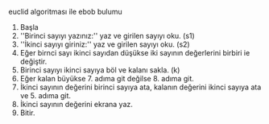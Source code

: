 euclid algoritması ile ebob bulumu


1. Başla
2. ''Birinci sayıyı yazınız:'' yaz ve girilen sayıyı oku. (s1)
3. ''İkinci sayıyı giriniz:'' yaz ve girilen sayıyı oku. (s2)
4. Eğer birnci sayı ikinci sayıdan düşükse iki sayının değerlerini birbiri ie değiştir.
5. Birinci sayıyı ikinci sayıya böl ve kalanı sakla. (k)
6. Eğer kalan büyükse 7. adıma git değilse 8. adıma git.
7. İkinci sayının değerini birinci sayıya ata, kalanın değerini ikinci sayıya ata ve 5. adıma git.
8. İkinci sayının değerini ekrana yaz.
9. Bitir.
